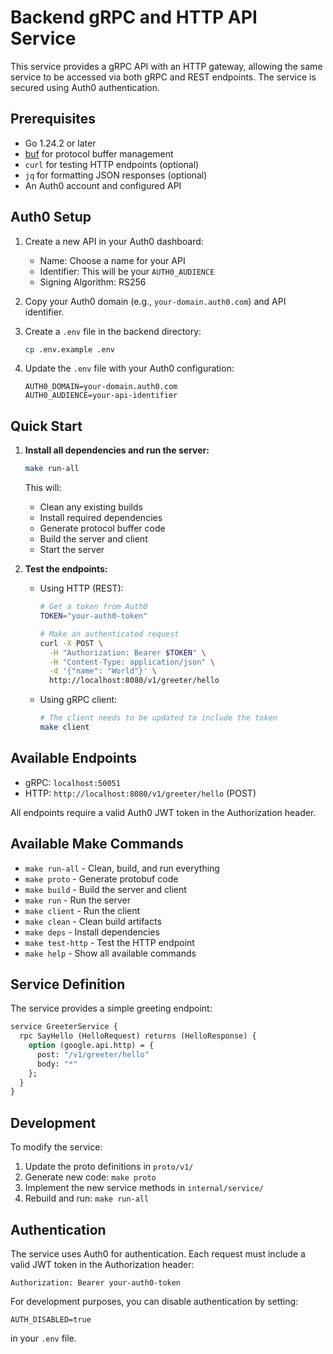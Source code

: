 # Backend gRPC and HTTP API Service

This service provides a gRPC API with an HTTP gateway, allowing the same service to be accessed via both gRPC and REST endpoints. The service is secured using Auth0 authentication.

## Prerequisites

- Go 1.24.2 or later
- [buf](https://buf.build/) for protocol buffer management
- `curl` for testing HTTP endpoints (optional)
- `jq` for formatting JSON responses (optional)
- An Auth0 account and configured API

## Auth0 Setup

1. Create a new API in your Auth0 dashboard:
   - Name: Choose a name for your API
   - Identifier: This will be your `AUTH0_AUDIENCE`
   - Signing Algorithm: RS256

2. Copy your Auth0 domain (e.g., `your-domain.auth0.com`) and API identifier.

3. Create a `.env` file in the backend directory:
   ```bash
   cp .env.example .env
   ```

4. Update the `.env` file with your Auth0 configuration:
   ```
   AUTH0_DOMAIN=your-domain.auth0.com
   AUTH0_AUDIENCE=your-api-identifier
   ```

## Quick Start

1. **Install all dependencies and run the server:**
   ```bash
   make run-all
   ```
   This will:
   - Clean any existing builds
   - Install required dependencies
   - Generate protocol buffer code
   - Build the server and client
   - Start the server

2. **Test the endpoints:**

   - Using HTTP (REST):
     ```bash
     # Get a token from Auth0
     TOKEN="your-auth0-token"
     
     # Make an authenticated request
     curl -X POST \
       -H "Authorization: Bearer $TOKEN" \
       -H "Content-Type: application/json" \
       -d '{"name": "World"}' \
       http://localhost:8080/v1/greeter/hello
     ```

   - Using gRPC client:
     ```bash
     # The client needs to be updated to include the token
     make client
     ```

## Available Endpoints

- gRPC: `localhost:50051`
- HTTP: `http://localhost:8080/v1/greeter/hello` (POST)

All endpoints require a valid Auth0 JWT token in the Authorization header.

## Available Make Commands

- `make run-all` - Clean, build, and run everything
- `make proto` - Generate protobuf code
- `make build` - Build the server and client
- `make run` - Run the server
- `make client` - Run the client
- `make clean` - Clean build artifacts
- `make deps` - Install dependencies
- `make test-http` - Test the HTTP endpoint
- `make help` - Show all available commands

## Service Definition

The service provides a simple greeting endpoint:

```protobuf
service GreeterService {
  rpc SayHello (HelloRequest) returns (HelloResponse) {
    option (google.api.http) = {
      post: "/v1/greeter/hello"
      body: "*"
    };
  }
}
```

## Development

To modify the service:

1. Update the proto definitions in `proto/v1/`
2. Generate new code: `make proto`
3. Implement the new service methods in `internal/service/`
4. Rebuild and run: `make run-all`

## Authentication

The service uses Auth0 for authentication. Each request must include a valid JWT token in the Authorization header:

```
Authorization: Bearer your-auth0-token
```

For development purposes, you can disable authentication by setting:
```
AUTH_DISABLED=true
```
in your `.env` file. 